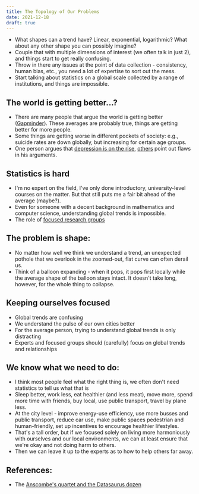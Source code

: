 ```yaml
---
title: The Topology of Our Problems
date: 2021-12-18
draft: true
---
```


- What shapes can a trend have? Linear, exponential, logarithmic? What about any other shape you can possibly imagine?
- Couple that with multiple dimensions of interest (we often talk in just 2), and things start to get really confusing. 
- Throw in there any issues at the point of data collection - consistency, human bias, etc., you need a lot of expertise to sort out the mess. 
- Start talking about statistics on a global scale collected by a range of institutions, and things are impossible.

## The world is getting better...?
- There are many people that argue the world is getting better ([Gapminder](https://upgrader.gapminder.org/)). These averages are probably true, things are getting better for more people.
- Some things are getting worse in different pockets of society: e.g., suicide rates are down globally, but increasing for certain age groups.
- One person argues that [depression is on the rise](https://thelostconnections.com/), [others](https://www.theguardian.com/science/brain-flapping/2018/jan/08/is-everything-johann-hari-knows-about-depression-wrong-lost-connections) point out flaws in his arguments.

## Statistics is hard
- I'm no expert on the field, I've only done introductory, university-level courses on the matter. But that still puts me a fair bit ahead of the average (maybe?). 
- Even for someone with a decent background in mathematics and computer science, understanding global trends is impossible. 
- The role of [focused research groups](https://www.gallup.com/178667/gallup-world-poll-work.aspx) 

## The problem is shape:
- No matter how well we think we understand a trend, an unexpected pothole that we overlook in the zoomed-out, flat curve can often derail us.
- Think of a balloon expanding - when it pops, it pops first locally while the average shape of the balloon stays intact. It doesn't take long, however, for the whole thing to collapse.

## Keeping ourselves focused
- Global trends are confusing
- We understand the pulse of our own cities better
- For the average person, trying to understand global trends is only distracting
- Experts and focused groups should (carefully) focus on global trends and relationships

## We know what we need to do:
- I think most people feel what the right thing is, we often don't need statistics to tell us what that is
- Sleep better, work less, eat healthier (and less meat), move more, spend more time with friends, buy local, use public transport, travel by plane less. 
- At the city level - improve energy-use efficiency, use more busses and public transport, reduce car use, make public spaces pedestrian and human-friendly, set up incentives to encourage healthier lifestyles. 
- That's a tall order, but if we focused solely on living more harmoniously with ourselves and our local environments, we can at least ensure that we're okay and not doing harm to others. 
- Then we can leave it up to the experts as to how to help others far away.

## References:
- The [Anscombe's quartet and the Datasaurus dozen](https://www.autodesk.com/research/publications/same-stats-different-graphs)

